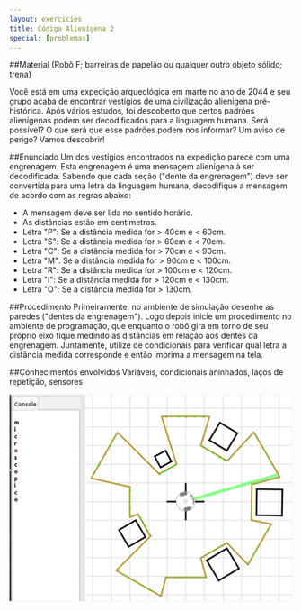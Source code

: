 ```yaml
---
layout: exercicios
title: Código Alienígena 2
special: [problemas]
---
```


##Material
(Robô F; barreiras de papelão ou qualquer outro objeto sólido; trena)

Você está em uma expedição arqueológica em marte no ano de 2044 e seu grupo acaba de encontrar vestígios de uma civilização alienígena pré-histórica. Após vários estudos, foi descoberto que certos padrões alienígenas podem ser decodificados para a linguagem humana. Será possível? O que será que esse padrões podem nos informar? Um aviso de perigo? Vamos descobrir!

##Enunciado
Um dos vestígios encontrados na expedição parece com uma engrenagem. Esta engrenagem é uma mensagem alienígena à ser decodificada. Sabendo que cada seção ("dente da engrenagem") deve ser convertida para uma letra da linguagem humana, decodifique a mensagem de acordo com as regras abaixo:

-	A mensagem deve ser lida no sentido horário.
-	As distâncias estão em centímetros.
-	Letra "P":  Se a distância medida for > 40cm e < 60cm.
-	Letra "S":  Se a distância medida for > 60cm e < 70cm.
-	Letra "C":  Se a distância medida for > 70cm e < 90cm.
-	Letra "M":  Se a distância medida for > 90cm e < 100cm.
-	Letra "R":  Se a distância medida for > 100cm e < 120cm.
-	Letra "I":  Se a distância medida for > 120cm e < 130cm.
-	Letra "O":  Se a distância medida for > 130cm.

##Procedimento
Primeiramente, no ambiente de simulação desenhe as paredes ("dentes da engrenagem"). Logo depois inicie um procedimento no ambiente de programação, que enquanto o robô gira em torno de seu próprio eixo fique medindo as distâncias em relação aos dentes da engrenagem. Juntamente, utilize de condicionais para verificar qual letra a distância medida corresponde e então imprima a mensagem na tela.

##Conhecimentos envolvidos
Variáveis, condicionais aninhados, laços de repetição, sensores

<center>
<img src="/assets/img/exercicios/codigo_alienigena_2.png">
</center>
